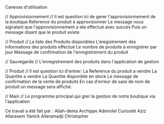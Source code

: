 Canevas d'utilisation

// Approvisionnement //
Il est question ici de gerer l'approvisionnement de la boutique
Reference du produit à approvisionner 
Le message nous signalant que l'approvisionnement a ete effectué avec succes
Puis un message disant que le produit existe

// Produit //
La liste des Produits disponibles 
L'eregistrement des informations des produits effectué
Le nombre de produits à enregistrer par jour
Message de confirmation de l'enregistrement du produit

// Sauvegarde //
L'enregistrement des produits dans l'application de gestion

// Produit //
Il est question ici d'entrer:
La Reference du produit a vendre 
La Quantite a vendre
La Quantite disponible en stock 
Le message de confirmation de la vente de produits
En cas d'erreur de saisi de nom de produit un message sera affiché.

// Main //
Le programme principal qui grer la gestion de notre boutique via l'application



Ce travail a été fait par :
Allah-dema Archippe
Admrolel Curiosité Aziz
Allarasem Yanick
Allaramadji Christopher
